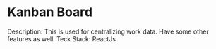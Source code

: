 # Kanban Board
Description: This is used for centralizing work data. Have some other features as well.
Teck Stack: ReactJs
